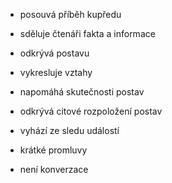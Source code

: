 - posouvá příběh kupředu
- sděluje čtenáři fakta a informace
- odkrývá postavu
- vykresluje vztahy 
- napomáhá skutečnosti postav
- odkrývá citové rozpoložení postav

- vyhází ze sledu událostí
- krátké promluvy
- není konverzace